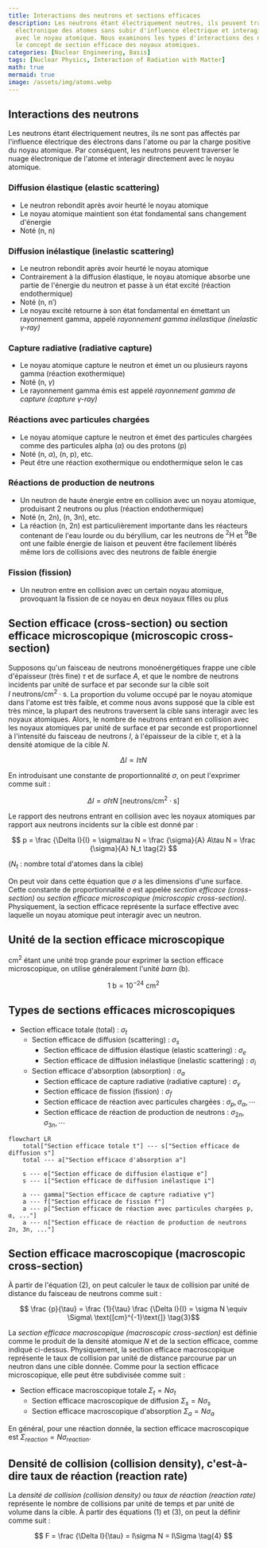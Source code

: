 ```yaml
---
title: Interactions des neutrons et sections efficaces
description: Les neutrons étant électriquement neutres, ils peuvent traverser le nuage
  électronique des atomes sans subir d'influence électrique et interagir directement
  avec le noyau atomique. Nous examinons les types d'interactions des neutrons et
  le concept de section efficace des noyaux atomiques.
categories: [Nuclear Engineering, Basis]
tags: [Nuclear Physics, Interaction of Radiation with Matter]
math: true
mermaid: true
image: /assets/img/atoms.webp
---
```

## Interactions des neutrons
Les neutrons étant électriquement neutres, ils ne sont pas affectés par l'influence électrique des électrons dans l'atome ou par la charge positive du noyau atomique. Par conséquent, les neutrons peuvent traverser le nuage électronique de l'atome et interagir directement avec le noyau atomique.

### Diffusion élastique (elastic scattering)
- Le neutron rebondit après avoir heurté le noyau atomique
- Le noyau atomique maintient son état fondamental sans changement d'énergie
- Noté (n, n)

### Diffusion inélastique (inelastic scattering)
- Le neutron rebondit après avoir heurté le noyau atomique
- Contrairement à la diffusion élastique, le noyau atomique absorbe une partie de l'énergie du neutron et passe à un état excité (réaction endothermique)
- Noté (n, n′)
- Le noyau excité retourne à son état fondamental en émettant un rayonnement gamma, appelé *rayonnement gamma inélastique (inelastic $\gamma$-ray)*

### Capture radiative (radiative capture)
- Le noyau atomique capture le neutron et émet un ou plusieurs rayons gamma (réaction exothermique)
- Noté (n, $\gamma$)
- Le rayonnement gamma émis est appelé *rayonnement gamma de capture (capture $\gamma$-ray)*

### Réactions avec particules chargées
- Le noyau atomique capture le neutron et émet des particules chargées comme des particules alpha ($\alpha$) ou des protons (p)
- Noté (n, $\alpha$), (n, p), etc.
- Peut être une réaction exothermique ou endothermique selon le cas

### Réactions de production de neutrons
- Un neutron de haute énergie entre en collision avec un noyau atomique, produisant 2 neutrons ou plus (réaction endothermique)
- Noté (n, 2n), (n, 3n), etc.
- La réaction (n, 2n) est particulièrement importante dans les réacteurs contenant de l'eau lourde ou du béryllium, car les neutrons de $^2\text{H}$ et $^9\text{Be}$ ont une faible énergie de liaison et peuvent être facilement libérés même lors de collisions avec des neutrons de faible énergie

### Fission (fission)
- Un neutron entre en collision avec un certain noyau atomique, provoquant la fission de ce noyau en deux noyaux filles ou plus

## Section efficace (cross-section) ou section efficace microscopique (microscopic cross-section)
Supposons qu'un faisceau de neutrons monoénergétiques frappe une cible d'épaisseur (très fine) $\tau$ et de surface $A$, et que le nombre de neutrons incidents par unité de surface et par seconde sur la cible soit $I\ \text{neutrons/cm}^2\cdot \text{s}$. La proportion du volume occupé par le noyau atomique dans l'atome est très faible, et comme nous avons supposé que la cible est très mince, la plupart des neutrons traversent la cible sans interagir avec les noyaux atomiques. Alors, le nombre de neutrons entrant en collision avec les noyaux atomiques par unité de surface et par seconde est proportionnel à l'intensité du faisceau de neutrons $I$, à l'épaisseur de la cible $\tau$, et à la densité atomique de la cible $N$.

$$ \Delta I \propto I\tau N $$

En introduisant une constante de proportionnalité $\sigma$, on peut l'exprimer comme suit :

$$ \Delta I = \sigma I\tau N\ \text{[neutrons/cm}^2\cdot\text{s]} \tag{1} $$

Le rapport des neutrons entrant en collision avec les noyaux atomiques par rapport aux neutrons incidents sur la cible est donné par :

$$ p = \frac {\Delta I}{I} = \sigma\tau N = \frac {\sigma}{A} A\tau N = \frac {\sigma}{A} N_t \tag{2} $$

($N_t$ : nombre total d'atomes dans la cible)

On peut voir dans cette équation que $\sigma$ a les dimensions d'une surface. Cette constante de proportionnalité $\sigma$ est appelée *section efficace (cross-section)* ou *section efficace microscopique (microscopic cross-section)*. Physiquement, la section efficace représente la surface effective avec laquelle un noyau atomique peut interagir avec un neutron.

## Unité de la section efficace microscopique
cm$^2$ étant une unité trop grande pour exprimer la section efficace microscopique, on utilise généralement l'unité *barn* (b).

$$ 1\ \text{b} = 10^{-24}\ \text{cm}^2 $$

## Types de sections efficaces microscopiques
- Section efficace totale (total) : $\sigma_t$
  - Section efficace de diffusion (scattering) : $\sigma_s$
    - Section efficace de diffusion élastique (elastic scattering) : $\sigma_e$
    - Section efficace de diffusion inélastique (inelastic scattering) : $\sigma_i$
  - Section efficace d'absorption (absorption) : $\sigma_a$
    - Section efficace de capture radiative (radiative capture) : $\sigma_\gamma$
    - Section efficace de fission (fission) : $\sigma_f$
    - Section efficace de réaction avec particules chargées : $\sigma_p, \sigma_\alpha, \cdots$
    - Section efficace de réaction de production de neutrons : $\sigma_{2n}, \sigma_{3n}, \cdots$

```mermaid
flowchart LR
	total["Section efficace totale t"] --- s["Section efficace de diffusion s"]
	total --- a["Section efficace d'absorption a"]

	s --- e["Section efficace de diffusion élastique e"]
	s --- i["Section efficace de diffusion inélastique i"]

	a --- gamma["Section efficace de capture radiative γ"]
	a --- f["Section efficace de fission f"]
	a --- p["Section efficace de réaction avec particules chargées p, α, ..."]
	a --- n["Section efficace de réaction de production de neutrons 2n, 3n, ..."]
```

## Section efficace macroscopique (macroscopic cross-section)
À partir de l'équation (2), on peut calculer le taux de collision par unité de distance du faisceau de neutrons comme suit :

$$ \frac {p}{\tau} = \frac {1}{\tau} \frac {\Delta I}{I} = \sigma N \equiv \Sigma\ \text{[cm}^{-1}\text{]} \tag{3}$$

La *section efficace macroscopique (macroscopic cross-section)* est définie comme le produit de la densité atomique $N$ et de la section efficace, comme indiqué ci-dessus. Physiquement, la section efficace macroscopique représente le taux de collision par unité de distance parcourue par un neutron dans une cible donnée. Comme pour la section efficace microscopique, elle peut être subdivisée comme suit :

- Section efficace macroscopique totale $\Sigma_t=N\sigma_t$
  - Section efficace macroscopique de diffusion $\Sigma_s=N\sigma_s$
  - Section efficace macroscopique d'absorption $\Sigma_a=N\sigma_a$

En général, pour une réaction donnée, la section efficace macroscopique est $\Sigma_{reaction}=N\sigma_{reaction}$.

## Densité de collision (collision density), c'est-à-dire taux de réaction (reaction rate)
La *densité de collision (collision density)* ou *taux de réaction (reaction rate)* représente le nombre de collisions par unité de temps et par unité de volume dans la cible. À partir des équations (1) et (3), on peut la définir comme suit :

$$ F = \frac {\Delta I}{\tau} = I\sigma N = I\Sigma \tag{4} $$
